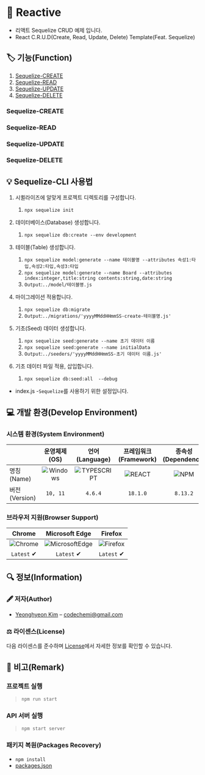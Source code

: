 # 📕 Reactive

* 리액트 Sequelize CRUD 예제 입니다.
* React C.R.U.D(Create, Read, Update, Delete) Template(Feat. Sequelize)

## 🏷️ 기능(Function)

1. [Sequelize-CREATE](#Sequelize-CREATE)
2. [Sequelize-READ](#Sequelize-READ)
3. [Sequelize-UPDATE](#Sequelize-UPDATE)
4. [Sequelize-DELETE](#Sequelize-DELETE)

### Sequelize-CREATE

### Sequelize-READ

### Sequelize-UPDATE

### Sequelize-DELETE

## 💡 Sequelize-CLI 사용법

1. 시퀼라이즈에 알맞게 프로젝트 디렉토리를 구성합니다.
   1. `npx sequelize init`

2. 데이터베이스(Database) 생성합니다.
   1. `npx sequelize db:create --env development`

3. 테이블(Table) 생성합니다.
   1. `npx sequelize model:generate --name 테이블명 --attributes 속성1:타입,속성2:타입,속성3:타입`
   2. `npx sequelize model:generate --name Board --attributes index:integer,title:string contents:string,date:string`
   3. `Output`:`../model/테이블명.js`

4. 마이그레이션 적용합니다.
   1. `npx sequelize db:migrate`
   2. `Output`:`../migrations/'yyyyMMddHHmmSS-create-테이블명.js'`

5. 기초(Seed) 데이터 생성합니다.
   1. `npx sequelize seed:generate --name 초기 데이터 이름`
   2. `npx sequelize seed:generate --name initialData`
   3. `Output`:`../seeders/'yyyyMMddHHmmSS-초기 데이터 이름.js'`

6. 기초 데이터 파일 적용, 삽입합니다.
   1. `npx sequelize db:seed:all  --debug`

* index.js
   -`Sequelize`를 사용하기 위한 설정입니다.

## 💻 개발 환경(Develop Environment)

### 시스템 환경(System Environment)

||운영체제(OS)|언어(Language)|프레임워크(Framework)|종속성(Dependency)|
|-|:-:|:-:|:-:|:-:|
|명칭(Name)|![Windows](https://img.shields.io/badge/Windows-0078D6?style=flat-square&logo=Windows&logoColor=white)|![TYPESCRIPT](https://img.shields.io/badge/TYPESCRIPT-3178C6?style=flat-square&logo=TypeScript&logoColor=white)|![REACT](https://img.shields.io/badge/REACT-61DAFB?style=flat-square&logo=React&logoColor=black)|![NPM](https://img.shields.io/badge/NPM-CB3837?style=flat-square&logo=npm&logoColor=white)|
|버전(Version)|`10, 11`|`4.6.4`|`18.1.0`|`8.13.2`|

### 브라우저 지원(Browser Support)

|Chrome|Microsoft Edge|Firefox|
|:-:|:-:|:-:|
|![Chrome](https://img.shields.io/badge/Chrome-4285F4?style=flat-square&logo=GoogleChrome&logoColor=white)|![MicrosoftEdge](https://img.shields.io/badge/Edge-0078D7?style=flat-square&logo=MicrosoftEdge&logoColor=white)|![Firefox](https://img.shields.io/badge/Firefox-FF7139?style=flat-square&logo=FirefoxBrowser&logoColor=white)
|`Latest` ✔|`Latest` ✔|`Latest` ✔|

## 🔍 정보(Information)

### 🖋️ 저자(Author)

* [Yeonghyeon Kim](https://github.com/yeong-hyeon-kim) – codechemi@gmail.com

### ⚖️ 라이센스(License)

다음 라이센스를 준수하며 [License](./License)에서 자세한 정보를 확인할 수 있습니다.

## 📖 비고(Remark)

### 프로젝트 실행

> `npm run start`

### API 서버 실행

> `npm start server`

### 패키지 복원(Packages Recovery)

* `npm install`
* [packages.json](./package.json)
